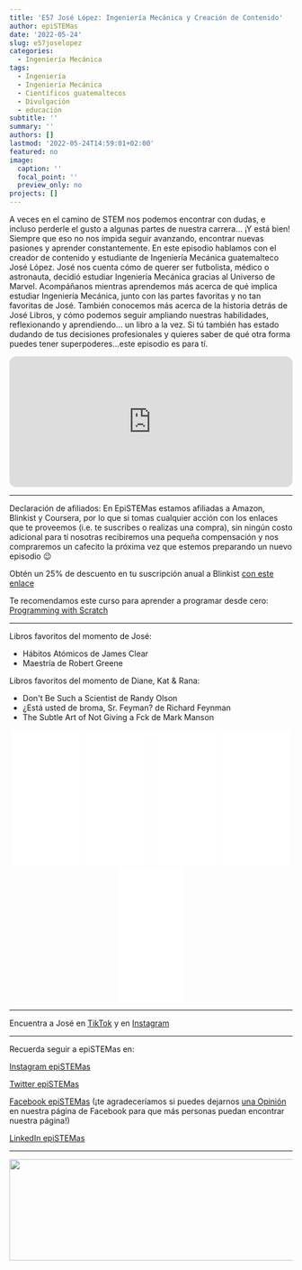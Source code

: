 ```yaml
---
title: 'E57 José López: Ingeniería Mecánica y Creación de Contenido'
author: epiSTEMas
date: '2022-05-24'
slug: e57joselopez
categories:
  - Ingeniería Mecánica
tags:
  - Ingeniería
  - Ingeniería Mecánica
  - Científicos guatemaltecos
  - Divulgación
  - educación
subtitle: ''
summary: ''
authors: []
lastmod: '2022-05-24T14:59:01+02:00'
featured: no
image:
  caption: ''
  focal_point: ''
  preview_only: no
projects: []
---
```


A veces en el camino de STEM nos podemos encontrar con dudas, e incluso perderle el gusto a algunas partes de nuestra carrera… ¡Y está bien! Siempre que eso no nos impida seguir avanzando, encontrar nuevas pasiones y aprender constantemente. En este episodio hablamos con el creador de contenido y estudiante de Ingeniería Mecánica guatemalteco José López. José nos cuenta cómo de querer ser futbolista, médico o astronauta, decidió estudiar Ingeniería Mecánica gracias al Universo de Marvel. Acompáñanos mientras aprendemos más acerca de qué implica estudiar Ingeniería Mecánica, junto con las partes favoritas y no tan favoritas de José. También conocemos más acerca de la historia detrás de José Libros, y cómo podemos seguir ampliando nuestras habilidades, reflexionando y aprendiendo… un libro a la vez. Si tú también has estado dudando de tus decisiones profesionales y quieres saber de qué otra forma puedes tener superpoderes…este episodio es para tí. 

<iframe style="border-radius:12px" src="https://open.spotify.com/embed/episode/4KWchzHxK2JKlXKE44tIyk?utm_source=generator&theme=0" width="100%" height="232" frameBorder="0" allowfullscreen="" allow="autoplay; clipboard-write; encrypted-media; fullscreen; picture-in-picture"></iframe>

- - - - -

Declaración de afiliados: En EpiSTEMas estamos afiliadas a Amazon, Blinkist y Coursera, por lo que si tomas cualquier acción con los enlaces que te proveemos (i.e. te suscribes o realizas una compra), sin ningún costo adicional para tí nosotras recibiremos una pequeña compensación y nos compraremos un cafecito la próxima vez que estemos preparando un nuevo episodio 😉


Obtén un 25% de descuento en tu suscripción anual a Blinkist [con este enlace](https://blinkist.o6eiov.net/c/2994553/1182216/10732?subId1=EpiSTEMas&u=http%3A%2F%2Fwww.blinkist.com%2Fen%2Fnc%2Fpartners%2Fimpactaffiliate%2Finfluencer)


Te recomendamos este curso para aprender a programar desde cero: [Programming with Scratch](https://imp.i384100.net/c/2994553/1242836/14726?prodsku=crse%3A_pN6y0Z3EeeMtBKozo_2UA&u=https%3A%2F%2Fwww.coursera.org%2Flearn%2Fprogramming-with-scratch&intsrc=PUI2_9419&subId1=EpiSTEMas)

- - - - -

Libros favoritos del momento de José:  

* Hábitos Atómicos de James Clear  
* Maestría de Robert Greene

Libros favoritos del momento de Diane, Kat & Rana:

* Don't Be Such a Scientist de Randy Olson  
* ¿Está usted de broma, Sr. Feyman? de Richard Feynman  
* The Subtle Art of Not Giving a Fck de Mark Manson

<center>
<iframe sandbox="allow-popups allow-scripts allow-modals allow-forms allow-same-origin" style="width:120px;height:240px;" marginwidth="0" marginheight="0" scrolling="no" frameborder="0" src="//ws-na.amazon-adsystem.com/widgets/q?ServiceVersion=20070822&OneJS=1&Operation=GetAdHtml&MarketPlace=US&source=ss&ref=as_ss_li_til&ad_type=product_link&tracking_id=braeunerd04-20&language=en_US&marketplace=amazon&region=US&placement=B07PLNHHDP&asins=B07PLNHHDP&linkId=863fe8cdb973a43ba0affe2942856896&show_border=false&link_opens_in_new_window=true"></iframe>

<iframe sandbox="allow-popups allow-scripts allow-modals allow-forms allow-same-origin" style="width:120px;height:240px;" marginwidth="0" marginheight="0" scrolling="no" frameborder="0" src="//ws-na.amazon-adsystem.com/widgets/q?ServiceVersion=20070822&OneJS=1&Operation=GetAdHtml&MarketPlace=US&source=ss&ref=as_ss_li_til&ad_type=product_link&tracking_id=braeunerd04-20&language=en_US&marketplace=amazon&region=US&placement=6075279792&asins=6075279792&linkId=7bd10dc643b35376d4a57c44b91e13f2&show_border=true&link_opens_in_new_window=true"></iframe>

<iframe sandbox="allow-popups allow-scripts allow-modals allow-forms allow-same-origin" style="width:120px;height:240px;" marginwidth="0" marginheight="0" scrolling="no" frameborder="0" src="//ws-na.amazon-adsystem.com/widgets/q?ServiceVersion=20070822&OneJS=1&Operation=GetAdHtml&MarketPlace=US&source=ss&ref=as_ss_li_til&ad_type=product_link&tracking_id=braeunerd04-20&language=en_US&marketplace=amazon&region=US&placement=1610919173&asins=1610919173&linkId=61f01fdb9805522a99aa7c259e36196e&show_border=true&link_opens_in_new_window=true"></iframe>

<iframe sandbox="allow-popups allow-scripts allow-modals allow-forms allow-same-origin" style="width:120px;height:240px;" marginwidth="0" marginheight="0" scrolling="no" frameborder="0" src="//ws-na.amazon-adsystem.com/widgets/q?ServiceVersion=20070822&OneJS=1&Operation=GetAdHtml&MarketPlace=US&source=ss&ref=as_ss_li_til&ad_type=product_link&tracking_id=braeunerd04-20&language=en_US&marketplace=amazon&region=US&placement=8491042792&asins=8491042792&linkId=c6c2d022fea2a55ca06939ba62966006&show_border=true&link_opens_in_new_window=true"></iframe>

<iframe sandbox="allow-popups allow-scripts allow-modals allow-forms allow-same-origin" style="width:120px;height:240px;" marginwidth="0" marginheight="0" scrolling="no" frameborder="0" src="//ws-na.amazon-adsystem.com/widgets/q?ServiceVersion=20070822&OneJS=1&Operation=GetAdHtml&MarketPlace=US&source=ss&ref=as_ss_li_til&ad_type=product_link&tracking_id=braeunerd04-20&language=en_US&marketplace=amazon&region=US&placement=B019MMUA8S&asins=B019MMUA8S&linkId=393e81a1c36203e31e24004b405f0595&show_border=true&link_opens_in_new_window=true"></iframe>
</center>

- - - - -

Encuentra a José en [TikTok](https://www.tiktok.com/@jose.libros?lang=en) y en [Instagram](https://www.instagram.com/jose.libros/)

- - - - -

Recuerda seguir a epiSTEMas en:

[Instagram epiSTEMas](https://www.instagram.com/epistemas/)  

[Twitter epiSTEMas](https://twitter.com/epiSTEMas_Pod)

[Facebook epiSTEMas](https://www.facebook.com/epiSTEMasPod) (¡te agradeceríamos si puedes dejarnos [una Opinión](https://www.facebook.com/epiSTEMasPod/reviews/) en nuestra página de Facebook para que más personas puedan encontrar nuestra página!)

[LinkedIn epiSTEMas](https://www.linkedin.com/company/epistemas-podcast/)

- - - - -


<a href="https://blinkist.o6eiov.net/c/2994553/815678/10732?subId1=EpiSTEMas&u=http%3A%2F%2Fwww.blinkist.com%3Firclickid%3D%7Bclickid%7D%26utm_medium%3Dpaid%26utm_campaign%3D%7Birpid%7D%26utm_source%3DImpact%26utm_term%3D%7Biradname%7D%26utm_content%3D%7Bircid%7D" target="_top" id="815678"><img src="//a.impactradius-go.com/display-ad/10732-815678" border="0" alt="" width="1456" height="180"/></a><img height="0" width="0" src="https://imp.pxf.io/i/2994553/815678/10732?subId1=EpiSTEMas" style="position:absolute;visibility:hidden;" border="0" />